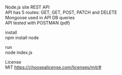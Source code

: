 Node.js site REST API </br>
API has 5 routes: GET, GET, POST, PATCH and DELETE </br>
Mongoose used in API DB queries </br>
API tested with POSTMAN (pdf)</br>

install </br>
npm install node

run </br>
node index.js

License </br>
MIT https://choosealicense.com/licenses/mit/#
